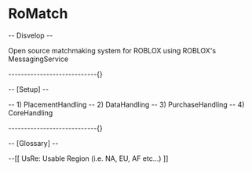 # RoMatch
-- Disvelop --

Open source matchmaking system for ROBLOX using ROBLOX's MessagingService

----------------------------{}

-- [Setup] -- 

-- 1) PlacementHandling
-- 2) DataHandling
-- 3) PurchaseHandling
-- 4) CoreHandling

----------------------------{}

-- [Glossary] --

--[[
UsRe: Usable Region (i.e. NA, EU, AF etc...)
]]
